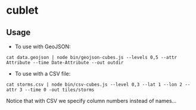 # cublet

## Usage 

* To use with GeoJSON: 

`cat data.geojson | node bin/geojson-cubes.js --levels 0,5 --attr Attribute --time Date-Attribute --out outdir`

* To use with a CSV file:
 
`cat storms.csv | node bin/csv-cubes.js --level 0,3 --lat 1 --lon 2 --attr 3 --time 0 -out tiles/storms`

Notice that with CSV we specify column numbers instead of names...


